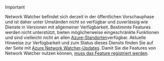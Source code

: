> [!IMPORTANT]
> Network Watcher befindet sich derzeit in der öffentlichen Vorschauphase und ist daher unter Umständen nicht so verfügbar und zuverlässig wie Dienste in Versionen mit allgemeiner Verfügbarkeit. Bestimmte Features werden nicht unterstützt, bieten möglicherweise eingeschränkte Funktionen und sind vielleicht nicht an allen [Azure-Standorten](https://azure.microsoft.com/regions/)verfügbar. Aktuelle Hinweise zur Verfügbarkeit und zum Status dieses Diensts finden Sie auf der Seite mit [Azure Network Watcher-Updates](https://azure.microsoft.com/updates/?product=network-watcher). Damit Sie die Features von Network Watcher nutzen können, [muss das Feature registriert werden](../articles/network-watcher/network-watcher-create.md#register-the-preview-capability).